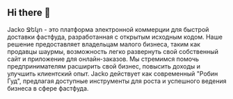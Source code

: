## Hi there 👋
Jacko Ջեկո - это платформа электронной коммерции для быстрой доставки фастфуда, разработанная с открытым исходным кодом. Наше решение предоставляет владельцам малого бизнеса, таким как продавцы шаурмы, возможность легко развернуть свой собственный сайт и приложение для онлайн-заказов. Мы стремимся помочь предпринимателям расширить свой бизнес, повысить доходы и улучшить клиентский опыт. Jacko действует как современный "Робин Гуд", предлагая доступные инструменты для роста и успешного ведения бизнеса в сфере фастфуда.
